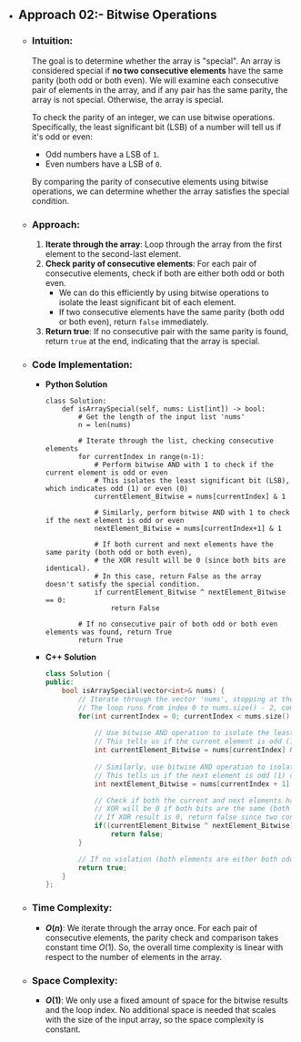 - ## Approach 02:- Bitwise Operations
    - ### Intuition:
        The goal is to determine whether the array is "special". An array is considered special if **no two consecutive elements** have the same parity (both odd or both even). We will examine each consecutive pair of elements in the array, and if any pair has the same parity, the array is not special. Otherwise, the array is special.

        To check the parity of an integer, we can use bitwise operations. Specifically, the least significant bit (LSB) of a number will tell us if it's odd or even:
        - Odd numbers have a LSB of `1`.
        - Even numbers have a LSB of `0`.

        By comparing the parity of consecutive elements using bitwise operations, we can determine whether the array satisfies the special condition.

    - ### Approach:
        1. **Iterate through the array**: Loop through the array from the first element to the second-last element.
        2. **Check parity of consecutive elements**: For each pair of consecutive elements, check if both are either both odd or both even.
            - We can do this efficiently by using bitwise operations to isolate the least significant bit of each element.
            - If two consecutive elements have the same parity (both odd or both even), return `false` immediately.
        3. **Return true**: If no consecutive pair with the same parity is found, return `true` at the end, indicating that the array is special.

    - ### Code Implementation:
        - **Python Solution**
            ```python3 []
            class Solution:
                def isArraySpecial(self, nums: List[int]) -> bool:
                    # Get the length of the input list 'nums'
                    n = len(nums)

                    # Iterate through the list, checking consecutive elements
                    for currentIndex in range(n-1):
                        # Perform bitwise AND with 1 to check if the current element is odd or even
                        # This isolates the least significant bit (LSB), which indicates odd (1) or even (0)
                        currentElement_Bitwise = nums[currentIndex] & 1 

                        # Similarly, perform bitwise AND with 1 to check if the next element is odd or even
                        nextElement_Bitwise = nums[currentIndex+1] & 1

                        # If both current and next elements have the same parity (both odd or both even),
                        # the XOR result will be 0 (since both bits are identical).
                        # In this case, return False as the array doesn't satisfy the special condition.
                        if currentElement_Bitwise ^ nextElement_Bitwise == 0:
                            return False
                    
                    # If no consecutive pair of both odd or both even elements was found, return True
                    return True
            ```
        - **C++ Solution**
            ```cpp []
            class Solution {
            public:
                bool isArraySpecial(vector<int>& nums) {
                    // Iterate through the vector 'nums', stopping at the second last element
                    // The loop runs from index 0 to nums.size() - 2, comparing each pair of consecutive elements
                    for(int currentIndex = 0; currentIndex < nums.size() - 1; ++currentIndex) {
                        
                        // Use bitwise AND operation to isolate the least significant bit (LSB) of the current element
                        // This tells us if the current element is odd (1) or even (0)
                        int currentElement_Bitwise = nums[currentIndex] & 1;
                        
                        // Similarly, use bitwise AND operation to isolate the LSB of the next element
                        // This tells us if the next element is odd (1) or even (0)
                        int nextElement_Bitwise = nums[currentIndex + 1] & 1;

                        // Check if both the current and next elements have the same parity
                        // XOR will be 0 if both bits are the same (both odd or both even)
                        // If XOR result is 0, return false since two consecutive elements are both odd or both even
                        if((currentElement_Bitwise ^ nextElement_Bitwise) == 0)
                            return false;
                    }

                    // If no violation (both elements are either both odd or both even) is found, return true
                    return true;
                }
            };
            ```

    - ### Time Complexity:
        - **$O(n)$**: We iterate through the array once. For each pair of consecutive elements, the parity check and comparison takes constant time $O(1)$. So, the overall time complexity is linear with respect to the number of elements in the array.

    - ### Space Complexity:
        - **$O(1)$**: We only use a fixed amount of space for the bitwise results and the loop index. No additional space is needed that scales with the size of the input array, so the space complexity is constant.